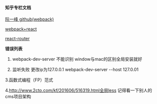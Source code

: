 #### 知乎专栏文档

[阮一峰 github(webpack)](https://github.com/ruanyf/webpack-demos#demo01-entry-file-source)

[webpack+react](http://www.jianshu.com/p/418e48e0cef1)

[react-router](http://web.jobbole.com/84294/)

**错误列表**
1. webpack-dev-server 不能识别 window与mac的区别全局安装就好

2. 监听失败 更改ip为127.0.0.1  webpack-dev-server --host 127.0.01

3.函数式编程（FP）范式

4.http://www.2cto.com/kf/201606/516319.html全局less
记得看一下别人的cms项目架构